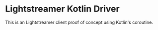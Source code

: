 # Lightstreamer Kotlin Driver

This is an Lightstreamer client proof of concept using Kotlin's coroutine.
